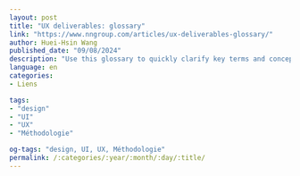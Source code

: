 ```yaml
---
layout: post
title: "UX deliverables: glossary"
link: "https://www.nngroup.com/articles/ux-deliverables-glossary/"
author: Huei-Hsin Wang
published_date: "09/08/2024"
description: "Use this glossary to quickly clarify key terms and concepts related to UX deliverables. "
language: en
categories:
- Liens

tags:
- "design"
- "UI"
- "UX"
- "Méthodologie"

og-tags: "design, UI, UX, Méthodologie"
permalink: /:categories/:year/:month/:day/:title/
---
```

